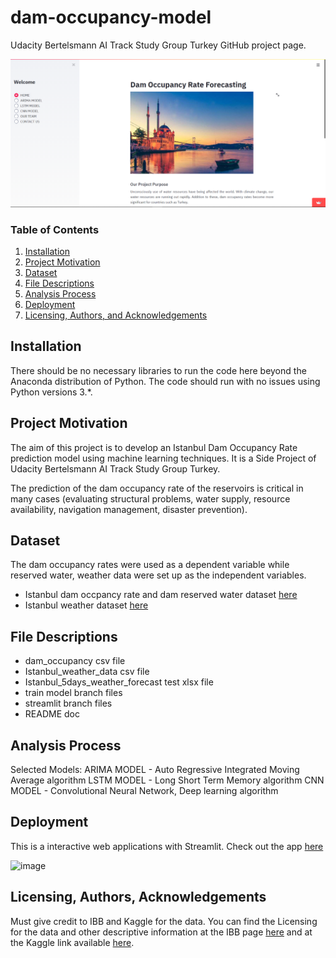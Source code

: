 # dam-occupancy-model
Udacity Bertelsmann AI Track Study Group Turkey GitHub project page.

![image](https://github.com/tekeburak/dam-occupancy-model/blob/update_docs/Home.PNG)

### Table of Contents

1. [Installation](#installation)
2. [Project Motivation](#motivation)
3. [Dataset](#dataset)
4. [File Descriptions](#files)
5. [Analysis Process](#process)
6. [Deployment](#deployment)
7. [Licensing, Authors, and Acknowledgements](#licensing)


## Installation <a name="installation"></a>

There should be no necessary libraries to run the code here beyond the Anaconda distribution of Python. The code should run with no issues using Python versions 3.*.


## Project Motivation<a name="motivation"></a>

The aim of this project is to develop an Istanbul Dam Occupancy Rate prediction model using machine learning techniques. It is a Side Project of Udacity Bertelsmann AI Track Study Group Turkey. 

The prediction of the dam occupancy rate of the reservoirs is critical in many cases (evaluating structural problems, water supply, resource availability, navigation management, disaster prevention). 


## Dataset<a name="dataset"></a>

The dam occupancy rates were used as a dependent variable while reserved water, weather data were set up as the independent variables.
 
- Istanbul dam occpancy rate and dam reserved water dataset [here](https://data.ibb.gov.tr/tr/dataset/istanbul-dam-occupany-rates-data/resource/b68cbdb0-9bf5-474c-91c4-9256c07c4bdf)
- Istanbul weather dataset [here](https://www.kaggle.com/vonline9/weather-istanbul-data-20092019)


## File Descriptions <a name="files"></a>

- dam_occupancy csv file
- Istanbul_weather_data csv file
- Istanbul_5days_weather_forecast test xlsx file
- train model branch files
- streamlit branch files
- README doc


## Analysis Process <a name="process"></a>

Selected Models:
ARIMA MODEL - Auto Regressive Integrated Moving Average algorithm
LSTM MODEL - Long Short Term Memory algorithm
CNN MODEL - Convolutional Neural Network, Deep learning algorithm


## Deployment<a name="deployment"></a>

This is a interactive web applications with Streamlit. Check out the app [here](https://share.streamlit.io/tekeburak/dam-occupancy-model/streamlit/app.py)

![image](https://github.com/tekeburak/dam-occupancy-model/blob/update_docs/Project%20AI%20Turkey.gif)


## Licensing, Authors, Acknowledgements<a name="licensing"></a>

Must give credit to IBB and Kaggle for the data. You can find the Licensing for the data and other descriptive information at the IBB page [here](https://data.ibb.gov.tr/en/license) and at the Kaggle link available [here](https://www.kaggle.com/vonline9/weather-istanbul-data-20092019).
 

